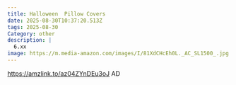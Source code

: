 ```yaml
---
title: Halloween  Pillow Covers
date: 2025-08-30T10:37:20.513Z
tags: 2025-08-30
Category: other
description: |
  6.xx
image: https://m.media-amazon.com/images/I/81XdCHcEh0L._AC_SL1500_.jpg
---
```

https://amzlink.to/az04ZYnDEu3oJ
AD